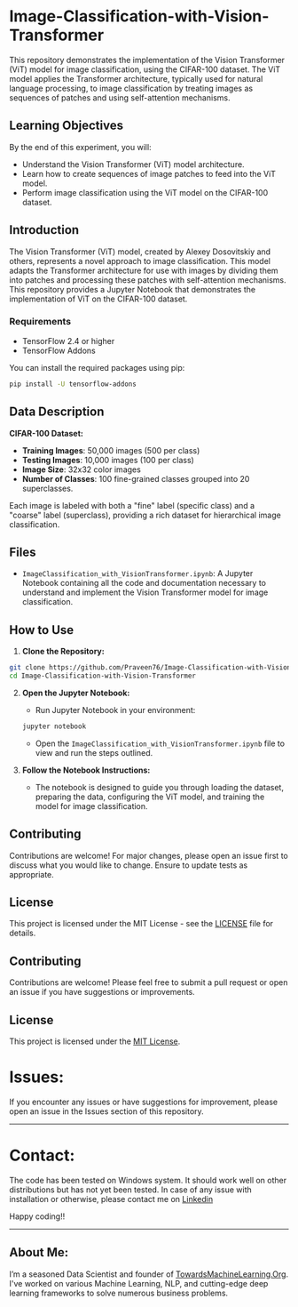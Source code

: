 # Image-Classification-with-Vision-Transformer


This repository demonstrates the implementation of the Vision Transformer (ViT) model for image classification, using the CIFAR-100 dataset. The ViT model applies the Transformer architecture, typically used for natural language processing, to image classification by treating images as sequences of patches and using self-attention mechanisms.

## Learning Objectives

By the end of this experiment, you will:
- Understand the Vision Transformer (ViT) model architecture.
- Learn how to create sequences of image patches to feed into the ViT model.
- Perform image classification using the ViT model on the CIFAR-100 dataset.

## Introduction

The Vision Transformer (ViT) model, created by Alexey Dosovitskiy and others, represents a novel approach to image classification. This model adapts the Transformer architecture for use with images by dividing them into patches and processing these patches with self-attention mechanisms. This repository provides a Jupyter Notebook that demonstrates the implementation of ViT on the CIFAR-100 dataset.

### Requirements

- TensorFlow 2.4 or higher
- TensorFlow Addons

You can install the required packages using pip:
```bash
pip install -U tensorflow-addons
```

## Data Description

**CIFAR-100 Dataset:**
- **Training Images**: 50,000 images (500 per class)
- **Testing Images**: 10,000 images (100 per class)
- **Image Size**: 32x32 color images
- **Number of Classes**: 100 fine-grained classes grouped into 20 superclasses.

Each image is labeled with both a "fine" label (specific class) and a "coarse" label (superclass), providing a rich dataset for hierarchical image classification.

## Files

- `ImageClassification_with_VisionTransformer.ipynb`: A Jupyter Notebook containing all the code and documentation necessary to understand and implement the Vision Transformer model for image classification.

## How to Use

1. **Clone the Repository:**
```bash
git clone https://github.com/Praveen76/Image-Classification-with-Vision-Transformer.git
cd Image-Classification-with-Vision-Transformer
```

2. **Open the Jupyter Notebook:**
   - Run Jupyter Notebook in your environment:
   ```bash
   jupyter notebook
   ```
   - Open the `ImageClassification_with_VisionTransformer.ipynb` file to view and run the steps outlined.

3. **Follow the Notebook Instructions:**
   - The notebook is designed to guide you through loading the dataset, preparing the data, configuring the ViT model, and training the model for image classification.

## Contributing

Contributions are welcome! For major changes, please open an issue first to discuss what you would like to change. Ensure to update tests as appropriate.

## License

This project is licensed under the MIT License - see the [LICENSE](LICENSE.md) file for details.

## Contributing

Contributions are welcome! Please feel free to submit a pull request or open an issue if you have suggestions or improvements.


## License

This project is licensed under the [MIT License](LICENSE).

# Issues:
If you encounter any issues or have suggestions for improvement, please open an issue in the Issues section of this repository.

---
# Contact:
The code has been tested on Windows system. It should work well on other distributions but has not yet been tested. In case of any issue with installation or otherwise, please contact me on [Linkedin](https://www.linkedin.com/in/praveen-kumar-anwla-49169266/)

Happy coding!!

---
## **About Me**:
I’m a seasoned Data Scientist and founder of [TowardsMachineLearning.Org](https://towardsmachinelearning.org/). I've worked on various Machine Learning, NLP, and cutting-edge deep learning frameworks to solve numerous business problems.

